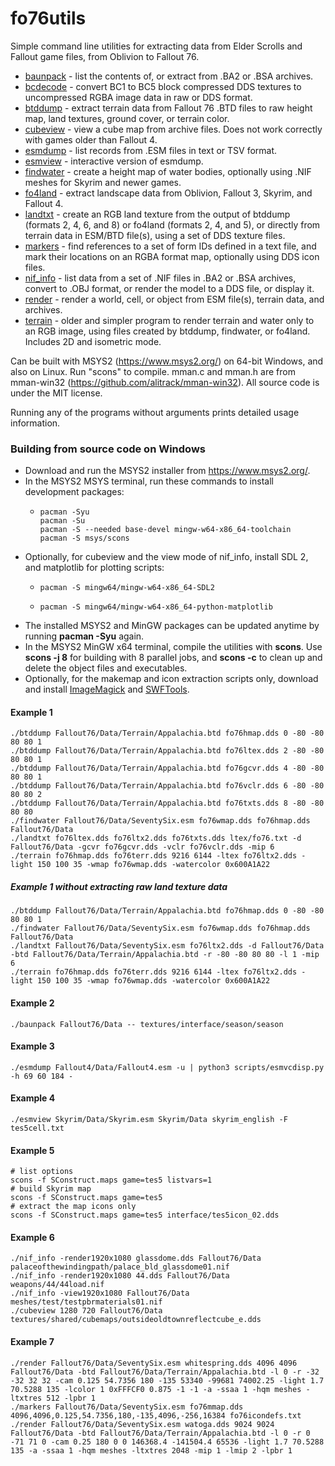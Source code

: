 # fo76utils

Simple command line utilities for extracting data from Elder Scrolls and Fallout game files, from Oblivion to Fallout 76.

* [baunpack](doc/baunpack.md) - list the contents of, or extract from .BA2 or .BSA archives.
* [bcdecode](doc/bcdecode.md) - convert BC1 to BC5 block compressed DDS textures to uncompressed RGBA image data in raw or DDS format.
* [btddump](doc/btddump.md) - extract terrain data from Fallout 76 .BTD files to raw height map, land textures, ground cover, or terrain color.
* [cubeview](doc/cubeview.md) - view a cube map from archive files. Does not work correctly with games older than Fallout 4.
* [esmdump](doc/esmdump.md) - list records from .ESM files in text or TSV format.
* [esmview](doc/esmview.md) - interactive version of esmdump.
* [findwater](doc/findwater.md) - create a height map of water bodies, optionally using .NIF meshes for Skyrim and newer games.
* [fo4land](doc/fo4land.md) - extract landscape data from Oblivion, Fallout 3, Skyrim, and Fallout 4.
* [landtxt](doc/landtxt.md) - create an RGB land texture from the output of btddump (formats 2, 4, 6, and 8) or fo4land (formats 2, 4, and 5), or directly from terrain data in ESM/BTD file(s), using a set of DDS texture files.
* [markers](doc/markers.md) - find references to a set of form IDs defined in a text file, and mark their locations on an RGBA format map, optionally using DDS icon files.
* [nif\_info](doc/nif_info.md) - list data from a set of .NIF files in .BA2 or .BSA archives, convert to .OBJ format, or render the model to a DDS file, or display it.
* [render](doc/render.md) - render a world, cell, or object from ESM file(s), terrain data, and archives.
* [terrain](doc/terrain.md) - older and simpler program to render terrain and water only to an RGB image, using files created by btddump, findwater, or fo4land. Includes 2D and isometric mode.

Can be built with MSYS2 (https://www.msys2.org/) on 64-bit Windows, and also on Linux. Run "scons" to compile. mman.c and mman.h are from mman-win32 (https://github.com/alitrack/mman-win32). All source code is under the MIT license.

Running any of the programs without arguments prints detailed usage information.

### Building from source code on Windows

* Download and run the MSYS2 installer from https://www.msys2.org/.
* In the MSYS2 MSYS terminal, run these commands to install development packages:
  *     pacman -Syu
        pacman -Su
        pacman -S --needed base-devel mingw-w64-x86_64-toolchain
        pacman -S msys/scons
* Optionally, for cubeview and the view mode of nif\_info, install SDL 2, and matplotlib for plotting scripts:
  *     pacman -S mingw64/mingw-w64-x86_64-SDL2
  *     pacman -S mingw64/mingw-w64-x86_64-python-matplotlib
* The installed MSYS2 and MinGW packages can be updated anytime by running **pacman -Syu** again.
* In the MSYS2 MinGW x64 terminal, compile the utilities with **scons**. Use **scons -j 8** for building with 8 parallel jobs, and **scons -c** to clean up and delete the object files and executables.
* Optionally, for the makemap and icon extraction scripts only, download and install [ImageMagick](https://imagemagick.org/script/download.php#windows) and [SWFTools](http://www.swftools.org/download.html).

#### Example 1

    ./btddump Fallout76/Data/Terrain/Appalachia.btd fo76hmap.dds 0 -80 -80 80 80 1
    ./btddump Fallout76/Data/Terrain/Appalachia.btd fo76ltex.dds 2 -80 -80 80 80 1
    ./btddump Fallout76/Data/Terrain/Appalachia.btd fo76gcvr.dds 4 -80 -80 80 80 1
    ./btddump Fallout76/Data/Terrain/Appalachia.btd fo76vclr.dds 6 -80 -80 80 80 2
    ./btddump Fallout76/Data/Terrain/Appalachia.btd fo76txts.dds 8 -80 -80 80 80
    ./findwater Fallout76/Data/SeventySix.esm fo76wmap.dds fo76hmap.dds Fallout76/Data
    ./landtxt fo76ltex.dds fo76ltx2.dds fo76txts.dds ltex/fo76.txt -d Fallout76/Data -gcvr fo76gcvr.dds -vclr fo76vclr.dds -mip 6
    ./terrain fo76hmap.dds fo76terr.dds 9216 6144 -ltex fo76ltx2.dds -light 150 100 35 -wmap fo76wmap.dds -watercolor 0x600A1A22

##### Example 1 without extracting raw land texture data

    ./btddump Fallout76/Data/Terrain/Appalachia.btd fo76hmap.dds 0 -80 -80 80 80 1
    ./findwater Fallout76/Data/SeventySix.esm fo76wmap.dds fo76hmap.dds Fallout76/Data
    ./landtxt Fallout76/Data/SeventySix.esm fo76ltx2.dds -d Fallout76/Data -btd Fallout76/Data/Terrain/Appalachia.btd -r -80 -80 80 80 -l 1 -mip 6
    ./terrain fo76hmap.dds fo76terr.dds 9216 6144 -ltex fo76ltx2.dds -light 150 100 35 -wmap fo76wmap.dds -watercolor 0x600A1A22

#### Example 2

    ./baunpack Fallout76/Data -- textures/interface/season/season

#### Example 3

    ./esmdump Fallout4/Data/Fallout4.esm -u | python3 scripts/esmvcdisp.py -h 69 60 184 -

#### Example 4

    ./esmview Skyrim/Data/Skyrim.esm Skyrim/Data skyrim_english -F tes5cell.txt

#### Example 5

    # list options
    scons -f SConstruct.maps game=tes5 listvars=1
    # build Skyrim map
    scons -f SConstruct.maps game=tes5
    # extract the map icons only
    scons -f SConstruct.maps game=tes5 interface/tes5icon_02.dds

#### Example 6

    ./nif_info -render1920x1080 glassdome.dds Fallout76/Data palaceofthewindingpath/palace_bld_glassdome01.nif
    ./nif_info -render1920x1080 44.dds Fallout76/Data weapons/44/44load.nif
    ./nif_info -view1920x1080 Fallout76/Data meshes/test/testpbrmaterials01.nif
    ./cubeview 1280 720 Fallout76/Data textures/shared/cubemaps/outsideoldtownreflectcube_e.dds

#### Example 7

    ./render Fallout76/Data/SeventySix.esm whitespring.dds 4096 4096 Fallout76/Data -btd Fallout76/Data/Terrain/Appalachia.btd -l 0 -r -32 -32 32 32 -cam 0.125 54.7356 180 -135 53340 -99681 74002.25 -light 1.7 70.5288 135 -lcolor 1 0xFFFCF0 0.875 -1 -1 -a -ssaa 1 -hqm meshes -ltxtres 512 -lpbr 1
    ./markers Fallout76/Data/SeventySix.esm fo76mmap.dds 4096,4096,0.125,54.7356,180,-135,4096,-256,16384 fo76icondefs.txt
    ./render Fallout76/Data/SeventySix.esm watoga.dds 9024 9024 Fallout76/Data -btd Fallout76/Data/Terrain/Appalachia.btd -l 0 -r 0 -71 71 0 -cam 0.25 180 0 0 146368.4 -141504.4 65536 -light 1.7 70.5288 135 -a -ssaa 1 -hqm meshes -ltxtres 2048 -mip 1 -lmip 2 -lpbr 1

